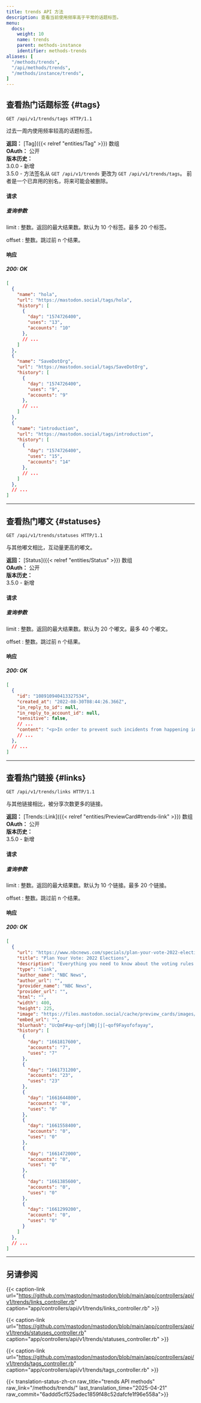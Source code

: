 ```yaml
---
title: trends API 方法
description: 查看当前使用频率高于平常的话题标签。
menu:
  docs:
    weight: 10
    name: trends
    parent: methods-instance
    identifier: methods-trends
aliases: [
  "/methods/trends",
  "/api/methods/trends",
  "/methods/instance/trends",
]
---
```


<style>
#TableOfContents ul ul ul {display: none}
</style>

## 查看热门话题标签 {#tags}

```http
GET /api/v1/trends/tags HTTP/1.1
```

过去一周内使用频率较高的话题标签。

**返回：** [Tag]({{< relref "entities/Tag" >}}) 数组\
**OAuth：** 公开\
**版本历史：**\
3.0.0 - 新增\
3.5.0 - 方法签名从 `GET /api/v1/trends` 更改为 `GET /api/v1/trends/tags`。 前者是一个已弃用的别名，将来可能会被删除。

#### 请求

##### 查询参数

limit
: 整数。返回的最大结果数。默认为 10 个标签。最多 20 个标签。

offset
: 整数。跳过前 n 个结果。

#### 响应
##### 200: OK

```json
[
  {
    "name": "hola",
    "url": "https://mastodon.social/tags/hola",
    "history": [
      {
        "day": "1574726400",
        "uses": "13",
        "accounts": "10"
      },
      // ...
    ]
  },
  {
    "name": "SaveDotOrg",
    "url": "https://mastodon.social/tags/SaveDotOrg",
    "history": [
      {
        "day": "1574726400",
        "uses": "9",
        "accounts": "9"
      },
      // ...
    ]
  },
  {
    "name": "introduction",
    "url": "https://mastodon.social/tags/introduction",
    "history": [
      {
        "day": "1574726400",
        "uses": "15",
        "accounts": "14"
      },
      // ...
    ]
  },
  // ...
]
```

---

## 查看热门嘟文 {#statuses}

```http
GET /api/v1/trends/statuses HTTP/1.1
```

与其他嘟文相比，互动量更高的嘟文。

**返回：** [Status]({{< relref "entities/Status" >}}) 数组\
**OAuth：** 公开\
**版本历史：**\
3.5.0 - 新增

#### 请求
##### 查询参数

limit
: 整数。返回的最大结果数。默认为 20 个嘟文。最多 40 个嘟文。

offset
: 整数。跳过前 n 个结果。

#### 响应
##### 200: OK

```json
[
  {
    "id": "108910940413327534",
    "created_at": "2022-08-30T08:44:26.366Z",
    "in_reply_to_id": null,
    "in_reply_to_account_id": null,
    "sensitive": false,
    // ...
    "content": "<p>In order to prevent such incidents from happening in the future, we are implementing a fixed set of internal guidelines which must be met before any media content can be shared on our social media platforms. The distribution of material which promotes a message of racism or sexism is unacceptable. We can do better and in the future we will do better.</p><p>We apologize again for this incident and can assure you that it will not happen again.</p><p>Your Tutanota Team</p>",
    // ...
  },
  // ...
]
```

---

## 查看热门链接 {#links}

```http
GET /api/v1/trends/links HTTP/1.1
```

与其他链接相比，被分享次数更多的链接。

**返回：** [Trends::Link]({{< relref "entities/PreviewCard#trends-link" >}}) 数组\
**OAuth：** 公开\
**版本历史：**\
3.5.0 - 新增

#### 请求
##### 查询参数

limit
: 整数。返回的最大结果数。默认为 10 个链接。最多 20 个链接。

offset
: 整数。跳过前 n 个结果。

#### 响应
##### 200: OK

```json
[
  {
    "url": "https://www.nbcnews.com/specials/plan-your-vote-2022-elections/index.html",
    "title": "Plan Your Vote: 2022 Elections",
    "description": "Everything you need to know about the voting rules where you live, including registration, mail-in voting, changes since 2020, and more.",
    "type": "link",
    "author_name": "NBC News",
    "author_url": "",
    "provider_name": "NBC News",
    "provider_url": "",
    "html": "",
    "width": 400,
    "height": 225,
    "image": "https://files.mastodon.social/cache/preview_cards/images/045/027/478/original/0783d5e91a14fd49.jpeg",
    "embed_url": "",
    "blurhash": "UcQmF#ay~qofj[WBj[j[~qof9Fayofofayay",
    "history": [
      {
        "day": "1661817600",
        "accounts": "7",
        "uses": "7"
      },
      {
        "day": "1661731200",
        "accounts": "23",
        "uses": "23"
      },
      {
        "day": "1661644800",
        "accounts": "0",
        "uses": "0"
      },
      {
        "day": "1661558400",
        "accounts": "0",
        "uses": "0"
      },
      {
        "day": "1661472000",
        "accounts": "0",
        "uses": "0"
      },
      {
        "day": "1661385600",
        "accounts": "0",
        "uses": "0"
      },
      {
        "day": "1661299200",
        "accounts": "0",
        "uses": "0"
      }
    ]
  },
  // ...
]
```

---

## 另请参阅

{{< caption-link url="https://github.com/mastodon/mastodon/blob/main/app/controllers/api/v1/trends/links_controller.rb" caption="app/controllers/api/v1/trends/links_controller.rb" >}}

{{< caption-link url="https://github.com/mastodon/mastodon/blob/main/app/controllers/api/v1/trends/statuses_controller.rb" caption="app/controllers/api/v1/trends/statuses_controller.rb" >}}

{{< caption-link url="https://github.com/mastodon/mastodon/blob/main/app/controllers/api/v1/trends/tags_controller.rb" caption="app/controllers/api/v1/trends/tags_controller.rb" >}}

{{< translation-status-zh-cn raw_title="trends API methods" raw_link="/methods/trends/" last_translation_time="2025-04-21" raw_commit="6addd5cf525adec1859f48c52dafcfe1f96e558a">}}
